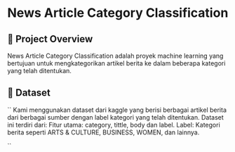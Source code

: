 # News Article Category Classification

## 📌 Project Overview

News Article Category Classification adalah proyek machine learning yang bertujuan untuk mengkategorikan artikel berita ke dalam beberapa kategori yang telah ditentukan.


## 📂 Dataset

``
Kami menggunakan dataset dari kaggle yang berisi berbagai artikel berita dari berbagai sumber dengan label kategori yang telah ditentukan. Dataset ini terdiri dari:
Fitur utama: category, tittle, body dan label.
Label: Kategori berita seperti ARTS & CULTURE, BUSINESS, WOMEN, dan lainnya.

``


